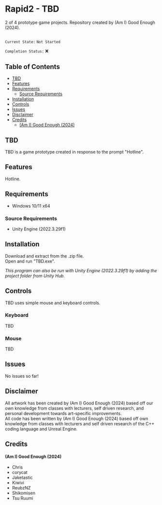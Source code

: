 # Rapid2 - TBD  
2 of 4 prototype game projects. Repository created by (Am I) Good Enough (2024).  
  
##  
`Current State:` `Not Started`  

`Completion Status:` :x:  

## Table of Contents  
- [TBD](#tbd)
- [Features](#features)
- [Requirements](#requirements)
  - [Source Requirements](#source-requirements)
- [Installation](#installation)
- [Controls](#controls)
- [Issues](#issues)
- [Disclaimer](#disclaimer)
- [Credits](#credits)
    - [(Am I) Good Enough (2024)](#am-i-good-enough-2024)
 
## TBD 
TBD is a game prototype created in response to the prompt "Hotline".  

## Features  
Hotline.  
    
  
## Requirements  
- Windows 10/11 x64
  
### Source Requirements  
- Unity Engine (2022.3.29f1)  
  
  
## Installation  
Download and extract from the .zip file.  
Open and run "TBD.exe".  
  
*This program can also be run with Unity Engine (2022.3.29f1) by adding the project folder from Unity Hub.*  
  
  
## Controls  
TBD uses simple mouse and keyboard controls.  
  
### Keyboard  
TBD  
  
### Mouse  
TBD  
  
  
## Issues  
No issues so far!  
  
  
## Disclaimer   
  
All artwork has been created by (Am I) Good Enough (2024) based off our own knowledge from classes with lecturers, self driven research, and personal development towards art-specific improvements.  
All code has been written by (Am I) Good Enough (2024) based off own knowledge from classes with lecturers and self driven research of the C++ coding language and Unreal Engine.  
  
  
## Credits  
#### (Am I) Good Enough (2024)  
- Chris  
- corycat  
- Jaketastic  
- Kiwivi  
- ReubzNZ  
- Shikomisen  
- Tsu Ruumi  
